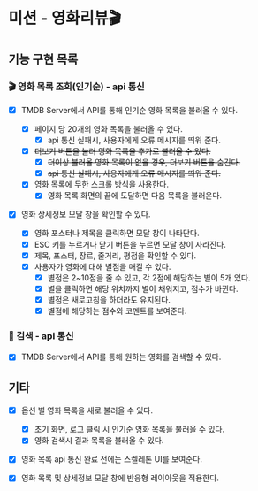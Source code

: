 # 미션 - 영화리뷰🎬

## 기능 구현 목록

### 🎬 영화 목록 조회(인기순) - api 통신

- [x] TMDB Server에서 API를 통해 인기순 영화 목록을 불러올 수 있다.

  - [x] 페이지 당 20개의 영화 목록을 불러올 수 있다.
    - [x] api 통신 실패시, 사용자에게 오류 메시지를 띄워 준다.
  - [x] ~~더보기 버튼을 눌러 영화 목록을 추가로 불러올 수 있다.~~
    - [x] ~~더이상 불러올 영화 목록이 없을 경우, 더보기 버튼을 숨긴다.~~
    - [x] ~~api 통신 실패시, 사용자에게 오류 메시지를 띄워 준다.~~
  - [x] 영화 목록에 무한 스크롤 방식을 사용한다.
    - [x] 영화 목록 화면의 끝에 도달하면 다음 목록을 불러온다.

- [x] 영화 상세정보 모달 창을 확인할 수 있다.

  - [x] 영화 포스터나 제목을 클릭하면 모달 창이 나타단다.
  - [x] ESC 키를 누르거나 닫기 버튼을 누르면 모달 창이 사라진다.
  - [x] 제목, 포스터, 장르, 줄거리, 평점을 확인할 수 있다.
  - [x] 사용자가 영화에 대해 별점을 매길 수 있다.
    - [x] 별점은 2~10점을 줄 수 있고, 각 2점에 해당하는 별이 5개 있다.
    - [x] 별을 클릭하면 해당 위치까지 별이 채워지고, 점수가 바뀐다.
    - [x] 별점은 새로고침을 하더라도 유지된다.
    - [x] 별점에 해당하는 점수와 코멘트를 보여준다.

### 🔎 검색 - api 통신

- [x] TMDB Server에서 API를 통해 원하는 영화를 검색할 수 있다.

## 기타

- [x] 옵션 별 영화 목록을 새로 불러올 수 있다.

  - [x] 초기 화면, 로고 클릭 시 인기순 영화 목록을 불러올 수 있다.
  - [x] 영화 검색시 결과 목록을 불러올 수 있다.

- [x] 영화 목록 api 통신 완료 전에는 스켈레톤 UI를 보여준다.
- [x] 영화 목록 및 상세정보 모달 창에 반응형 레이아웃을 적용한다.

